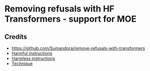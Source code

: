 # Removing refusals with HF Transformers - support for MOE




## Credits
- https://github.com/Sumandora/remove-refusals-with-transformers
- [Harmful instructions](https://github.com/llm-attacks/llm-attacks/blob/main/data/advbench/harmful_behaviors.csv)
- [Harmless instructions](https://huggingface.co/datasets/yahma/alpaca-cleaned)
- [Technique](https://www.lesswrong.com/posts/jGuXSZgv6qfdhMCuJ/refusal-in-llms-is-mediated-by-a-single-direction)

